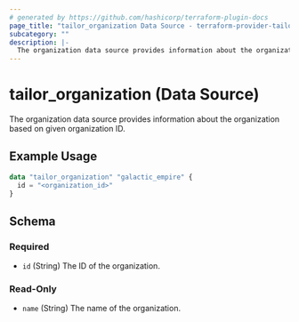 ```yaml
---
# generated by https://github.com/hashicorp/terraform-plugin-docs
page_title: "tailor_organization Data Source - terraform-provider-tailor"
subcategory: ""
description: |-
  The organization data source provides information about the organization based on given organization ID.
---
```


# tailor_organization (Data Source)

The organization data source provides information about the organization based on given organization ID.

## Example Usage

```terraform
data "tailor_organization" "galactic_empire" {
  id = "<organization_id>"
}
```

<!-- schema generated by tfplugindocs -->
## Schema

### Required

- `id` (String) The ID of the organization.

### Read-Only

- `name` (String) The name of the organization.
